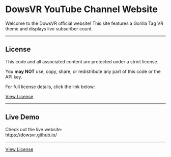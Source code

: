 # DowsVR YouTube Channel Website

Welcome to the DowsVR official website! This site features a Gorilla Tag VR theme and displays live subscriber count.

---

## License

This code and all associated content are protected under a strict license.

You **may NOT** use, copy, share, or redistribute any part of this code or the API key.

For full license details, click the link below:

[View License](https://dowsvr.github.io/license.md)

---

## Live Demo

Check out the live website:  
https://dowsvr.github.io/

---

<!-- Note: GitHub README doesn't support buttons, but here is a clickable link -->
[View License](https://dowsvr.github.io/license.md)
